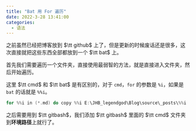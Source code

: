 ```yaml
---
title: "Bat 用 For 遍历"
date: 2022-3-28 13:41:00
categories:
  - 语法
---
```


之前虽然已经把博客放到 $\tt github$ 上了，但是更新的时候废话还是很多，这次直接就把这些东西全部都放到一个 $\tt bat$ 上。

首先我们需要遍历一个文件夹，直接使用最弱智的方法，就是直接进入文件夹，然后开始遍历。

这里 $\tt cmd$ 和 $\tt bat$ 是有区别的，对于 `cmd`，`for` 的参数是 `%i`，如果是 `bat` 的话就是 `%%i`。

```cpp
for %%i in (*.md) do copy %%i E:\JHB_legendgod\Blog\source\_posts\%%i
```

之后需要用到 $\tt gitbash$，我们添加 $\tt gitbash$ 里面的 $\tt cmd$ 文件夹到**环境路径**上就行了。


